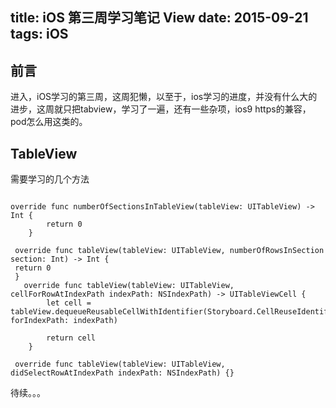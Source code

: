 title: iOS 第三周学习笔记 View
date: 2015-09-21
tags: iOS
---

## 前言

进入，iOS学习的第三周，这周犯懒，以至于，ios学习的进度，并没有什么大的进步，这周就只把tabview，学习了一遍，还有一些杂项，ios9 https的兼容，pod怎么用这类的。

<!--more-->

## TableView

需要学习的几个方法
```

override func numberOfSectionsInTableView(tableView: UITableView) -> Int {
        return 0
    }

 override func tableView(tableView: UITableView, numberOfRowsInSection section: Int) -> Int {
 return 0
 }
   override func tableView(tableView: UITableView, cellForRowAtIndexPath indexPath: NSIndexPath) -> UITableViewCell {
        let cell = tableView.dequeueReusableCellWithIdentifier(Storyboard.CellReuseIdentifier, forIndexPath: indexPath)

        return cell
    }

 override func tableView(tableView: UITableView, didSelectRowAtIndexPath indexPath: NSIndexPath) {}
```

待续。。。








